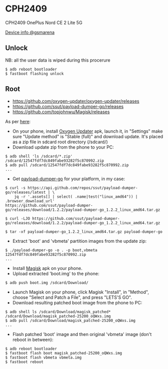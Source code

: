 # CPH2409
CPH2409 OnePlus Nord CE 2 Lite 5G

[Device info @gsmarena](https://www.gsmarena.com/oneplus_nord_ce_2_lite_5g-11344.php)

## Unlock
NB: all the user data is wiped during this procerure
```
$ adb reboot bootloader
$ fastboot flashing unlock
```

## Root
* https://github.com/oxygen-updater/oxygen-updater/releases
* https://github.com/ssut/payload-dumper-go/releases
* https://github.com/topjohnwu/Magisk/releases

As per [here](https://forum.xda-developers.com/t/rooting-oneplus-nord-2-ce-lite.4500297/):

- On your phone, install [Oxygen Updater](https://github.com/oxygen-updater/oxygen-updater/releases) apk,
launch it, in "Settings" make sure "Update method" is "Stable (full)" and download update. It's placed as
a zip file in sdcard root directory (/sdcard/)
- Download update zip from the phone to your PC:
```
$ adb shell 'ls /sdcard/*.zip'
/sdcard/12547fdf7dc849fabe93282f5c870992.zip
$ adb pull /sdcard/12547fdf7dc849fabe93282f5c870992.zip
...
```
- Get [payload-dumper-go](https://github.com/ssut/payload-dumper-go/releases) for your platform, in my case:
```
$ curl -s https://api.github.com/repos/ssut/payload-dumper-go/releases/latest | \
    jq -r '.assets[] | select( .name|test("linux_amd64")) | .browser_download_url'
https://github.com/ssut/payload-dumper-go/releases/download/1.2.2/payload-dumper-go_1.2.2_linux_amd64.tar.gz

$ curl -LJO https://github.com/ssut/payload-dumper-go/releases/download/1.2.2/payload-dumper-go_1.2.2_linux_amd64.tar.gz

$ tar -xf payload-dumper-go_1.2.2_linux_amd64.tar.gz payload-dumper-go
```
- Extract 'boot' and 'vbmeta' partition images from the update zip:
```
$ ./payload-dumper-go -o . -p boot,vbmeta 12547fdf7dc849fabe93282f5c870992.zip
...
```
- Install [Magisk](https://github.com/topjohnwu/Magisk/releases) apk on your phone.
- Upload extracted 'boot.img' to the phone:
```
$ adb push boot.img /sdcard/Download/
```
- Launch Magisk on your phone, click Magisk "Install", in "Method", choose "Select and Patch a File",
and press "LETS'S GO".
- Download resulting patched boot image from the phone to PC:
```
$ adb shell ls /sdcard/Download/magisk_patched*
/sdcard/Download/magisk_patched-25200_oQWxs.img
$ adb pull /sdcard/Download/magisk_patched-25200_oQWxs.img
...
```
- Flash patched 'boot' image and then original 'vbmeta' image (don't reboot in between):
```
$ adb reboot bootloader
$ fastboot flash boot magisk_patched-25200_oQWxs.img
$ fastboot flash vbmeta vbmeta.img
$ fastboot reboot
```
